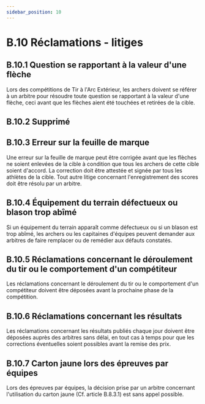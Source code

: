 ```yaml
---
sidebar_position: 10
---
```


# B.10 Réclamations - litiges

## B.10.1 Question se rapportant à la valeur d'une flèche

Lors des compétitions de Tir à l'Arc Extérieur, les archers doivent se référer à un arbitre pour
résoudre toute question se rapportant à la valeur d'une flèche, ceci avant que les flèches aient été touchées
et retirées de la cible.

## B.10.2 Supprimé

## B.10.3 Erreur sur la feuille de marque

Une erreur sur la feuille de marque peut être corrigée avant que les flèches ne soient enlevées de
la cible à condition que tous les archers de cette cible soient d'accord. La correction doit être attestée et
signée par tous les athlètes de la cible. Tout autre litige concernant l'enregistrement des scores doit être
résolu par un arbitre.

## B.10.4 Équipement du terrain défectueux ou blason trop abîmé

Si un équipement du terrain apparaît comme défectueux ou si un blason est trop abîmé, les archers
ou les capitaines d'équipes peuvent demander aux arbitres de faire remplacer ou de remédier aux défauts
constatés.

## B.10.5 Réclamations concernant le déroulement du tir ou le comportement d'un compétiteur

Les réclamations concernant le déroulement du tir ou le comportement d'un compétiteur doivent
être déposées avant la prochaine phase de la compétition.

## B.10.6 Réclamations concernant les résultats

Les réclamations concernant les résultats publiés chaque jour doivent être déposées auprès des
arbitres sans délai, en tout cas à temps pour que les corrections éventuelles soient possibles avant la
remise des prix.

## B.10.7 Carton jaune lors des épreuves par équipes

Lors des épreuves par équipes, la décision prise par un arbitre concernant l'utilisation du carton
jaune (Cf. article B.8.3.1) est sans appel possible.
